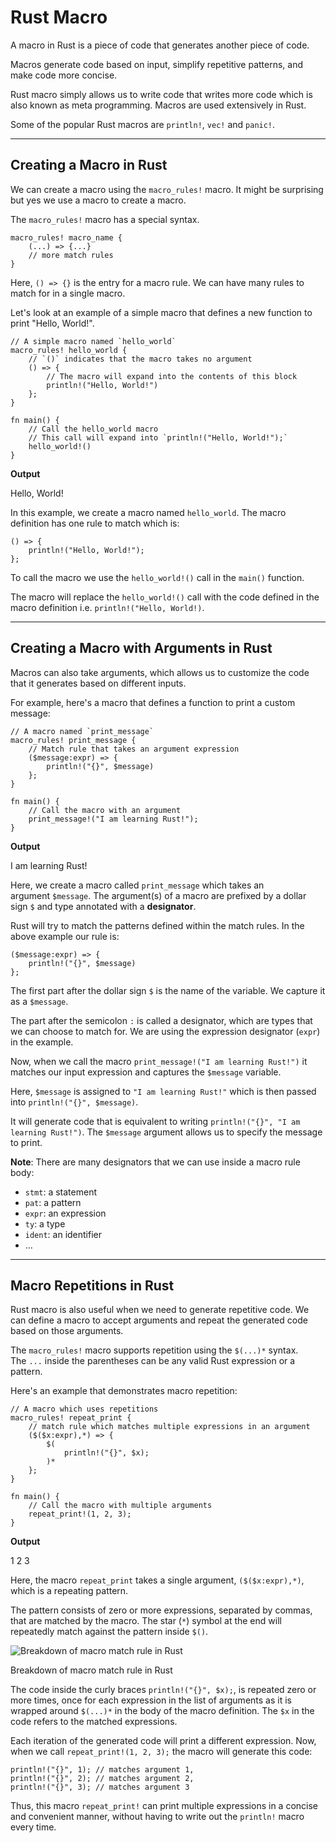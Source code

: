 # Rust Macro

A macro in Rust is a piece of code that generates another piece of code.

Macros generate code based on input, simplify repetitive patterns, and make code more concise.

Rust macro simply allows us to write code that writes more code which is also known as meta programming. Macros are used extensively in Rust.

Some of the popular Rust macros are `println!`, `vec!` and `panic!`.

---

## Creating a Macro in Rust

We can create a macro using the `macro_rules!` macro. It might be surprising but yes we use a macro to create a macro.

The `macro_rules!` macro has a special syntax.

```
macro_rules! macro_name {
    (...) => {...}
    // more match rules
}
```

Here, `() => {}` is the entry for a macro rule. We can have many rules to match for in a single macro.

Let's look at an example of a simple macro that defines a new function to print "Hello, World!".

```
// A simple macro named `hello_world`
macro_rules! hello_world {
    // `()` indicates that the macro takes no argument
    () => {
        // The macro will expand into the contents of this block
        println!("Hello, World!")
    };
}

fn main() {
    // Call the hello_world macro
    // This call will expand into `println!("Hello, World!");`
    hello_world!()
}
```

**Output**

Hello, World!

In this example, we create a macro named `hello_world`. The macro definition has one rule to match which is:

```
() => {
    println!("Hello, World!");
};
```

To call the macro we use the `hello_world!()` call in the `main()` function.

The macro will replace the `hello_world!()` call with the code defined in the macro definition i.e. `println!("Hello, World!)`.

---

## Creating a Macro with Arguments in Rust

Macros can also take arguments, which allows us to customize the code that it generates based on different inputs.

For example, here's a macro that defines a function to print a custom message:

```
// A macro named `print_message`
macro_rules! print_message {
    // Match rule that takes an argument expression
    ($message:expr) => {
        println!("{}", $message)
    };
}

fn main() {
    // Call the macro with an argument
    print_message!("I am learning Rust!");
}
```

**Output**

I am learning Rust!

Here, we create a macro called `print_message` which takes an argument `$message`. The argument(s) of a macro are prefixed by a dollar sign `$` and type annotated with a **designator**.

Rust will try to match the patterns defined within the match rules. In the above example our rule is:

```
($message:expr) => {
    println!("{}", $message)
};
```

The first part after the dollar sign `$` is the name of the variable. We capture it as a `$message`.

The part after the semicolon `:` is called a designator, which are types that we can choose to match for. We are using the expression designator (`expr`) in the example.

Now, when we call the macro `print_message!("I am learning Rust!")` it matches our input expression and captures the `$message` variable.

Here, `$message` is assigned to `"I am learning Rust!"` which is then passed into `println!("{}", $message)`.

It will generate code that is equivalent to writing `println!("{}", "I am learning Rust!")`. The `$message` argument allows us to specify the message to print.

**Note**: There are many designators that we can use inside a macro rule body:

- `stmt`: a statement
- `pat`: a pattern
- `expr`: an expression
- `ty`: a type
- `ident`: an identifier
- …

---

## Macro Repetitions in Rust

Rust macro is also useful when we need to generate repetitive code. We can define a macro to accept arguments and repeat the generated code based on those arguments.

The `macro_rules!` macro supports repetition using the `$(...)*` syntax. The `...` inside the parentheses can be any valid Rust expression or a pattern.

Here's an example that demonstrates macro repetition:

```
// A macro which uses repetitions
macro_rules! repeat_print {
    // match rule which matches multiple expressions in an argument
    ($($x:expr),*) => {
        $(
            println!("{}", $x);
        )*
    };
}

fn main() {
    // Call the macro with multiple arguments
    repeat_print!(1, 2, 3);
}
```

**Output**

1
2
3

Here, the macro `repeat_print` takes a single argument, `($($x:expr),*)`, which is a repeating pattern.

The pattern consists of zero or more expressions, separated by commas, that are matched by the macro. The star (`*`) symbol at the end will repeatedly match against the pattern inside `$()`.

![Breakdown of macro match rule in Rust](https://www.programiz.com/sites/tutorial2program/files/breakdown-of-macro-match-rule-in-rust.png "Breakdown of macro match rule in Rust")

Breakdown of macro match rule in Rust

The code inside the curly braces `println!("{}", $x);`, is repeated zero or more times, once for each expression in the list of arguments as it is wrapped around `$(...)*` in the body of the macro definition. The `$x` in the code refers to the matched expressions.

Each iteration of the generated code will print a different expression. Now, when we call `repeat_print!(1, 2, 3);` the macro will generate this code:

```
println!("{}", 1); // matches argument 1,
println!("{}", 2); // matches argument 2,
println!("{}", 3); // matches argument 3
```

Thus, this macro `repeat_print!` can print multiple expressions in a concise and convenient manner, without having to write out the `println!` macro every time.